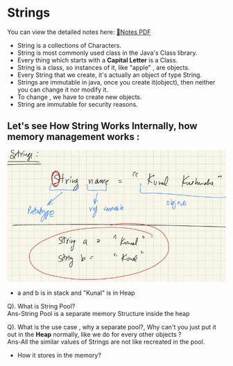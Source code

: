 # Strings

You can view the detailed notes here: [📄Notes PDF](Notes_Strings.pdf)

- String is a collections of Characters.
- String is most commonly used class in the Java's Class library.
- Every thing which starts with a **Capital Letter** is a Class.
- String is a class, so instances of it, like "apple" , are objects.
- Every String that we create, it's actually an object of type String.
- Strings are immutable in java, once you create it(object), then neither you can change it
nor modify it.
- To change , we have to create new objects.
- String are immutable for security reasons.
 

## Let's see How String Works Internally, how memory management works : 

![img.png](img.png)

- a and b is in stack and "Kunal" is in Heap

Q). What is String Pool? <br>
Ans-String Pool is a separate memory Structure inside the heap <br>

Q). What is the use case , why a separate pool?, Why can't you just put it 
out in the **Heap** normally, like we do for every other objects ? <br>
Ans-All the similar values of Strings are not like recreated in the pool. <br>

- How it stores in the memory?